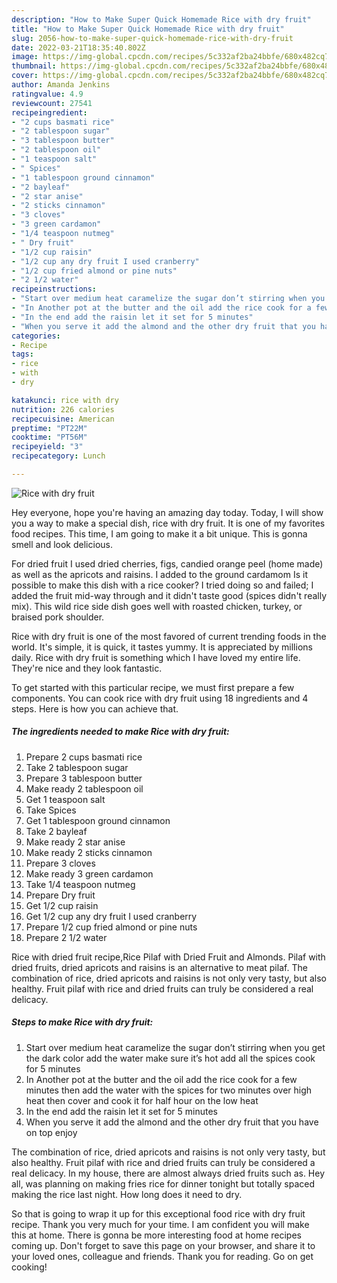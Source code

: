 ```yaml
---
description: "How to Make Super Quick Homemade Rice with dry fruit"
title: "How to Make Super Quick Homemade Rice with dry fruit"
slug: 2056-how-to-make-super-quick-homemade-rice-with-dry-fruit
date: 2022-03-21T18:35:40.802Z
image: https://img-global.cpcdn.com/recipes/5c332af2ba24bbfe/680x482cq70/rice-with-dry-fruit-recipe-main-photo.jpg
thumbnail: https://img-global.cpcdn.com/recipes/5c332af2ba24bbfe/680x482cq70/rice-with-dry-fruit-recipe-main-photo.jpg
cover: https://img-global.cpcdn.com/recipes/5c332af2ba24bbfe/680x482cq70/rice-with-dry-fruit-recipe-main-photo.jpg
author: Amanda Jenkins
ratingvalue: 4.9
reviewcount: 27541
recipeingredient:
- "2 cups basmati rice"
- "2 tablespoon sugar"
- "3 tablespoon butter"
- "2 tablespoon oil"
- "1 teaspoon salt"
- " Spices"
- "1 tablespoon ground cinnamon"
- "2 bayleaf"
- "2 star anise"
- "2 sticks cinnamon"
- "3 cloves"
- "3 green cardamon"
- "1/4 teaspoon nutmeg"
- " Dry fruit"
- "1/2 cup raisin"
- "1/2 cup any dry fruit I used cranberry"
- "1/2 cup fried almond or pine nuts"
- "2 1/2 water"
recipeinstructions:
- "Start over medium heat caramelize the sugar don’t stirring when you get the dark color add the water make sure it’s hot add all the spices cook for 5 minutes"
- "In Another pot at the butter and the oil add the rice cook for a few minutes then add the water with the spices for two minutes over high heat then cover and cook it for half hour on the low heat"
- "In the end add the raisin let it set for 5 minutes"
- "When you serve it add the almond and the other dry fruit that you have on top enjoy"
categories:
- Recipe
tags:
- rice
- with
- dry

katakunci: rice with dry 
nutrition: 226 calories
recipecuisine: American
preptime: "PT22M"
cooktime: "PT56M"
recipeyield: "3"
recipecategory: Lunch

---
```



![Rice with dry fruit](https://img-global.cpcdn.com/recipes/5c332af2ba24bbfe/680x482cq70/rice-with-dry-fruit-recipe-main-photo.jpg)

Hey everyone, hope you're having an amazing day today. Today, I will show you a way to make a special dish, rice with dry fruit. It is one of my favorites food recipes. This time, I am going to make it a bit unique. This is gonna smell and look delicious.

For dried fruit I used dried cherries, figs, candied orange peel (home made) as well as the apricots and raisins. I added to the ground cardamom Is it possible to make this dish with a rice cooker? I tried doing so and failed; I added the fruit mid-way through and it didn&#39;t taste good (spices didn&#39;t really mix). This wild rice side dish goes well with roasted chicken, turkey, or braised pork shoulder.

Rice with dry fruit is one of the most favored of current trending foods in the world. It's simple, it is quick, it tastes yummy. It is appreciated by millions daily. Rice with dry fruit is something which I have loved my entire life. They're nice and they look fantastic.


To get started with this particular recipe, we must first prepare a few components. You can cook rice with dry fruit using 18 ingredients and 4 steps. Here is how you can achieve that.

<!--inarticleads1-->

##### The ingredients needed to make Rice with dry fruit:

1. Prepare 2 cups basmati rice
1. Take 2 tablespoon sugar
1. Prepare 3 tablespoon butter
1. Make ready 2 tablespoon oil
1. Get 1 teaspoon salt
1. Take  Spices
1. Get 1 tablespoon ground cinnamon
1. Take 2 bayleaf
1. Make ready 2 star anise
1. Make ready 2 sticks cinnamon
1. Prepare 3 cloves
1. Make ready 3 green cardamon
1. Take 1/4 teaspoon nutmeg
1. Prepare  Dry fruit
1. Get 1/2 cup raisin
1. Get 1/2 cup any dry fruit I used cranberry
1. Prepare 1/2 cup fried almond or pine nuts
1. Prepare 2 1/2 water


Rice with dried fruit recipe,Rice Pilaf with Dried Fruit and Almonds. Pilaf with dried fruits, dried apricots and raisins is an alternative to meat pilaf. The combination of rice, dried apricots and raisins is not only very tasty, but also healthy. Fruit pilaf with rice and dried fruits can truly be considered a real delicacy. 

<!--inarticleads2-->

##### Steps to make Rice with dry fruit:

1. Start over medium heat caramelize the sugar don’t stirring when you get the dark color add the water make sure it’s hot add all the spices cook for 5 minutes
1. In Another pot at the butter and the oil add the rice cook for a few minutes then add the water with the spices for two minutes over high heat then cover and cook it for half hour on the low heat
1. In the end add the raisin let it set for 5 minutes
1. When you serve it add the almond and the other dry fruit that you have on top enjoy


The combination of rice, dried apricots and raisins is not only very tasty, but also healthy. Fruit pilaf with rice and dried fruits can truly be considered a real delicacy. In my house, there are almost always dried fruits such as. Hey all, was planning on making fries rice for dinner tonight but totally spaced making the rice last night. How long does it need to dry. 

So that is going to wrap it up for this exceptional food rice with dry fruit recipe. Thank you very much for your time. I am confident you will make this at home. There is gonna be more interesting food at home recipes coming up. Don't forget to save this page on your browser, and share it to your loved ones, colleague and friends. Thank you for reading. Go on get cooking!
